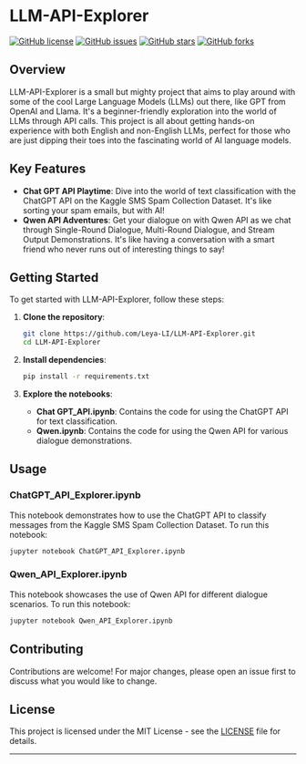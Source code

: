 # LLM-API-Explorer

[![GitHub license](https://img.shields.io/badge/license-MIT-blue.svg)](https://github.com/Leya-LI/LLM-API-Explorer/blob/main/LICENSE)
[![GitHub issues](https://img.shields.io/github/issues/Leya-LI/LLM-API-Explorer.svg)](https://github.com/Leya-LI/LLM-API-Explorer/issues)
[![GitHub stars](https://img.shields.io/github/stars/Leya-LI/LLM-API-Explorer.svg)](https://github.com/Leya-LI/LLM-API-Explorer/stargazers)
[![GitHub forks](https://img.shields.io/github/forks/Leya-LI/LLM-API-Explorer.svg)](https://github.com/Leya-LI/LLM-API-Explorer/network)

## Overview

LLM-API-Explorer is a small but mighty project that aims to play around with some of the cool Large Language Models (LLMs) out there, like GPT from OpenAI and Llama. It's a beginner-friendly exploration into the world of LLMs through API calls. This project is all about getting hands-on experience with both English and non-English LLMs, perfect for those who are just dipping their toes into the fascinating world of AI language models.

## Key Features

- **Chat GPT API Playtime**: Dive into the world of text classification with the ChatGPT API on the Kaggle SMS Spam Collection Dataset. It's like sorting your spam emails, but with AI!
- **Qwen API Adventures**: Get your dialogue on with Qwen API as we chat through Single-Round Dialogue, Multi-Round Dialogue, and Stream Output Demonstrations. It's like having a conversation with a smart friend who never runs out of interesting things to say!

## Getting Started

To get started with LLM-API-Explorer, follow these steps:

1. **Clone the repository**:
   ```bash
   git clone https://github.com/Leya-LI/LLM-API-Explorer.git
   cd LLM-API-Explorer
   ```

2. **Install dependencies**:
   ```bash
   pip install -r requirements.txt
   ```

3. **Explore the notebooks**:
   - **Chat GPT_API.ipynb**: Contains the code for using the ChatGPT API for text classification.
   - **Qwen.ipynb**: Contains the code for using the Qwen API for various dialogue demonstrations.

## Usage

### ChatGPT_API_Explorer.ipynb

This notebook demonstrates how to use the ChatGPT API to classify messages from the Kaggle SMS Spam Collection Dataset. To run this notebook:

```python
jupyter notebook ChatGPT_API_Explorer.ipynb
```

### Qwen_API_Explorer.ipynb

This notebook showcases the use of Qwen API for different dialogue scenarios. To run this notebook:

```python
jupyter notebook Qwen_API_Explorer.ipynb
```

## Contributing

Contributions are welcome! For major changes, please open an issue first to discuss what you would like to change.

## License

This project is licensed under the MIT License - see the [LICENSE](https://github.com/Leya-LI/LLM-API-Explorer/blob/main/LICENSE) file for details.

---


